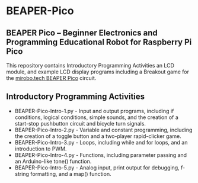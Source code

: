 # BEAPER-Pico

## BEAPER Pico – Beginner Electronics and Programming Educational Robot for Raspberry Pi Pico

This repository contains Introductory Programming Activities an LCD module, and example LCD display programs including a Breakout game for the [mirobo.tech BEAPER Pico](https://mirobo.tech/beaper) circuit.

## Introductory Programming Activities

* BEAPER-Pico-Intro-1.py - Input and output programs, including if conditions, logical conditions, simple sounds, and the creation of a start-stop pushbutton circuit and bicycle turn signals.
* BEAPER-Pico-Intro-2.py - Variable and constant programming, including the creation of a toggle button and a two-player rapid-clicker game.
* BEAPER-Pico-Intro-3.py - Loops, including while and for loops, and an introduction to PWM.
* BEAPER-Pico-Intro-4.py - Functions, including parameter passing and an Arduino-like tone() function.
* BEAPER-Pico-Intro-5.py - Analog input, print output for debugging, f-string formatting, and a map() function.